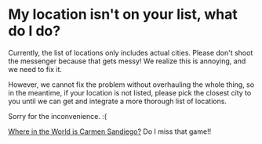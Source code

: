 # My location isn't on your list, what do I do?

Currently, the list of locations only includes actual cities. Please don't shoot the messenger because that gets messy! We realize this is annoying, and we need to fix it. 

However, we cannot fix the problem without overhauling the whole thing, so in the meantime, if your location is not listed, please pick the closest city to you until we can get and integrate a more thorough list of locations. 

Sorry for the inconvenience. :(

[Where in the World is Carmen Sandiego?](http://en.wikipedia.org/wiki/Carmen_Sandiego) Do I miss that game!! 

